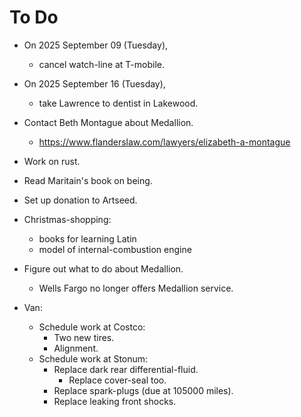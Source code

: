 # To Do

- On 2025 September 09 (Tuesday),
  - cancel watch-line at T-mobile.

- On 2025 September 16 (Tuesday),
  - take Lawrence to dentist in Lakewood.

- Contact Beth Montague about Medallion.
  - https://www.flanderslaw.com/lawyers/elizabeth-a-montague

- Work on rust.

- Read Maritain's book on being.

- Set up donation to Artseed.

- Christmas-shopping:
  - books for learning Latin
  - model of internal-combustion engine

- Figure out what to do about Medallion.
  - Wells Fargo no longer offers Medallion
    service.

- Van:
  - Schedule work at Costco:
    - Two new tires.
    - Alignment.
  - Schedule work at Stonum:
    - Replace dark rear differential-fluid.
      - Replace cover-seal too.
    - Replace spark-plugs (due at 105000
      miles).
    - Replace leaking front shocks.

<!-- EOF -->
